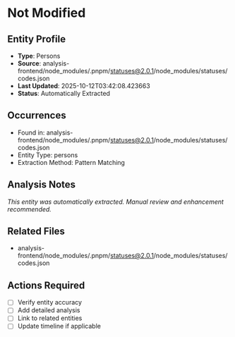 # Not Modified

## Entity Profile
- **Type**: Persons
- **Source**: analysis-frontend/node_modules/.pnpm/statuses@2.0.1/node_modules/statuses/codes.json
- **Last Updated**: 2025-10-12T03:42:08.423663
- **Status**: Automatically Extracted

## Occurrences
- Found in: analysis-frontend/node_modules/.pnpm/statuses@2.0.1/node_modules/statuses/codes.json
- Entity Type: persons
- Extraction Method: Pattern Matching

## Analysis Notes
*This entity was automatically extracted. Manual review and enhancement recommended.*

## Related Files
- analysis-frontend/node_modules/.pnpm/statuses@2.0.1/node_modules/statuses/codes.json

## Actions Required
- [ ] Verify entity accuracy
- [ ] Add detailed analysis
- [ ] Link to related entities
- [ ] Update timeline if applicable
